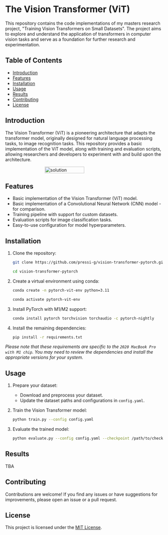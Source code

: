 # The Vision Transformer (ViT)

This repository contains the code implementations of my masters research project, "Training Vision Transformers on Small Datasets". The project aims to explore and understand the application of transformers in computer vision tasks and serve as a foundation for further research and experimentation.


## Table of Contents

- [Introduction](#introduction)
- [Features](#features)
- [Installation](#installation)
- [Usage](#usage)
- [Results](#results)
- [Contributing](#contributing)
- [License](#license)

## Introduction

The Vision Transformer (ViT) is a pioneering architecture that adapts the transformer model, originally designed for natural language processing tasks, to image recognition tasks. This repository provides a basic implementation of the ViT model, along with training and evaluation scripts, allowing researchers and developers to experiment with and build upon the architecture.

<div style="display: flex; justify-content: center;">
  <img src="vit.gif" alt="solution" width="50%">
</div>

## Features

- Basic implementation of the Vision Transformer (ViT) model.
- Basic implementation of a Convolutional Neural Network (CNN) model - for comparison.
- Training pipeline with support for custom datasets.
- Evaluation scripts for image classification tasks.
- Easy-to-use configuration for model hyperparameters.

## Installation

1. Clone the repository:

   ```bash
   git clone https://github.com/pressi-g/vision-transformer-pytorch.git
   ```

   ```bash
   cd vision-transformer-pytorch
   ```

2. Create a virtual environment using conda:

   ```bash
   conda create -n pytorch-vit-env python=3.11
   ```

   ```bash
   conda activate pytorch-vit-env
   ```

3. Install PyTorch with M1/M2 support:

   ```bash
   conda install pytorch torchvision torchaudio -c pytorch-nightly
   ```

4. Install the remaining dependencies:

   ```bash
   pip install -r requirements.txt
   ```

*Please note that these requirements are specific to the `2020 MacBook Pro with M1 chip`. You may need to review the dependencies and install the appropriate versions for your system.*

## Usage

1. Prepare your dataset:
   - Download and preprocess your dataset.
   - Update the dataset paths and configurations in `config.yaml`.

2. Train the Vision Transformer model:

   ```bash
   python train.py --config config.yaml
   ```

3. Evaluate the trained model:

   ```bash
   python evaluate.py --config config.yaml --checkpoint /path/to/checkpoint.pth
   ```

## Results

TBA


## Contributing

Contributions are welcome! If you find any issues or have suggestions for improvements, please open an issue or a pull request.

## License

This project is licensed under the [MIT License](LICENSE.md).